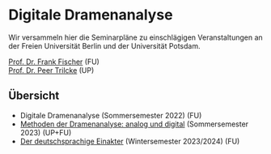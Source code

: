 # Digitale Dramenanalyse

Wir versammeln hier die Seminarpläne zu einschlägigen Veranstaltungen an der Freien Universität Berlin und der Universität Potsdam.

[Prof. Dr. Frank Fischer](https://lehkost.github.io/) (FU) \
[Prof. Dr. Peer Trilcke](https://www.uni-potsdam.de/de/lit-19-jhd/welcome) (UP)

## Übersicht
- Digitale Dramenanalyse (Sommersemester 2022) (FU)
- [Methoden der Dramenanalyse: analog und digital](methoden_analog_digital_sose_2023) (Sommersemester 2023) (UP+FU)
- [Der deutschsprachige Einakter](einakter_wise_2023-2024) (Wintersemester 2023/2024) (FU)

